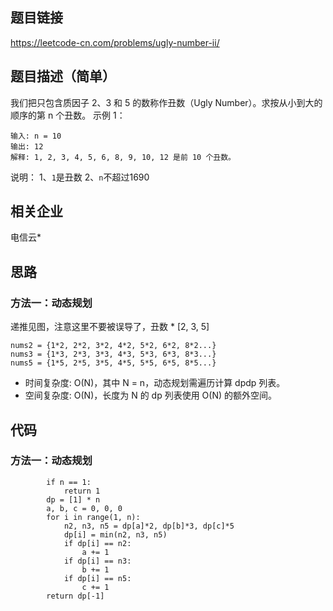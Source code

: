 ## 题目链接 
<https://leetcode-cn.com/problems/ugly-number-ii/>

## 题目描述（简单）
我们把只包含质因子 2、3 和 5 的数称作丑数（Ugly Number）。求按从小到大的顺序的第 n 个丑数。
示例 1：

```
输入: n = 10
输出: 12
解释: 1, 2, 3, 4, 5, 6, 8, 9, 10, 12 是前 10 个丑数。
```

说明：
1、`1`是丑数
2、`n`不超过1690

## 相关企业
电信云*

## 思路
### 方法一：动态规划
递推见图，注意这里不要被误导了，丑数 * [2, 3, 5]
```
nums2 = {1*2, 2*2, 3*2, 4*2, 5*2, 6*2, 8*2...}
nums3 = {1*3, 2*3, 3*3, 4*3, 5*3, 6*3, 8*3...}
nums5 = {1*5, 2*5, 3*5, 4*5, 5*5, 6*5, 8*5...}
```


* 时间复杂度: O(N)，其中 N = n，动态规划需遍历计算 dpdp 列表。
* 空间复杂度: O(N)，长度为 N 的 dp 列表使用 O(N) 的额外空间。


## 代码

### 方法一：动态规划
```
        if n == 1:
            return 1
        dp = [1] * n
        a, b, c = 0, 0, 0
        for i in range(1, n):
            n2, n3, n5 = dp[a]*2, dp[b]*3, dp[c]*5
            dp[i] = min(n2, n3, n5)
            if dp[i] == n2:
                a += 1
            if dp[i] == n3:
                b += 1
            if dp[i] == n5:
                c += 1
        return dp[-1]
```